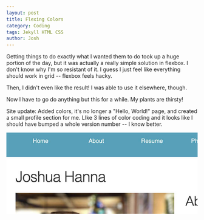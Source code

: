 ```yaml
---
layout: post
title: Flexing Colors
category: Coding
tags: Jekyll HTML CSS
author: Josh
---
```


Getting things to do exactly what I wanted them to do took up a huge portion of the day, but it was actually a really simple solution in flexbox. I don't know why I'm so resistant of it. I guess I just feel like everything should work in grid -- flexbox feels hacky.

Then, I didn't even like the result! I was able to use it elsewhere, though.

Now I have to go do anything but this for a while. My plants are thirsty!

Site update: Added colors, it's no longer a "Hello, World!" page, and created a small profile section for me. LIke 3 lines of color coding and it looks like I should have bumped a whole version number -- I know better.

![A screenshot showing colors and pictures on the home page.](/assets/img/site1-2.jpg)
